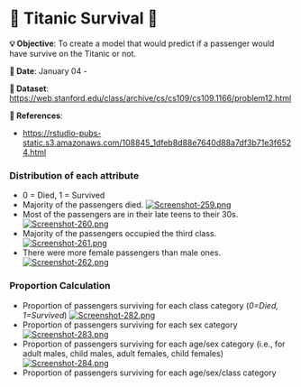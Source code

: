 # 🚢 Titanic Survival 🚢

**💡 Objective**: To create a model that would predict if a passenger would have survive on the Titanic or not.

**📅 Date**: January 04 - 

**🔢 Dataset**: https://web.stanford.edu/class/archive/cs/cs109/cs109.1166/problem12.html

**📜 References**:
- https://rstudio-pubs-static.s3.amazonaws.com/108845_1dfeb8d88e7640d88a7df3b71e3f6524.html

### Distribution of each attribute
* 0 = Died, 1 = Survived
* Majority of the passengers died.
[![Screenshot-259.png](https://i.postimg.cc/kgMhqjNc/Screenshot-259.png)](https://postimg.cc/YhVxxzsG)
* Most of the passengers are in their late teens to their 30s.
[![Screenshot-260.png](https://i.postimg.cc/52PK0wnM/Screenshot-260.png)](https://postimg.cc/jD743np8)
* Majority of the passengers occupied the third class.
[![Screenshot-261.png](https://i.postimg.cc/MH8d4tK1/Screenshot-261.png)](https://postimg.cc/XGQfBf5v)
* There were more female passengers than male ones.
[![Screenshot-262.png](https://i.postimg.cc/GtJq1YHV/Screenshot-262.png)](https://postimg.cc/n9rv4XKG)

### Proportion Calculation
* Proportion of passengers surviving for each class category (*0=Died, 1=Survived*)
[![Screenshot-282.png](https://i.postimg.cc/m2GkmqCV/Screenshot-282.png)](https://postimg.cc/yWv7dLfS)
* Proportion of passengers surviving for each sex category
[![Screenshot-283.png](https://i.postimg.cc/jdr6yM5Y/Screenshot-283.png)](https://postimg.cc/bd32hHkm)
* Proportion of passengers surviving for each age/sex category (i.e., for adult males, child males, adult females, child females)
[![Screenshot-284.png](https://i.postimg.cc/Bn717pq6/Screenshot-284.png)](https://postimg.cc/dhd1L8ZP)
* Proportion of passengers surviving for each age/sex/class category
